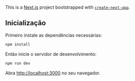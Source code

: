 This is a [Next.js](https://nextjs.org) project bootstrapped with [`create-next-app`](https://nextjs.org/docs/app/api-reference/cli/create-next-app).

## Inicialização

Primeiro instale as dependências necessárias:

```bash
npm install
```

Então inicie o servidor de desenvolvimento:

```bash
npm run dev
```

Abra [http://localhost:3000](http://localhost:3000) no seu navegador.
